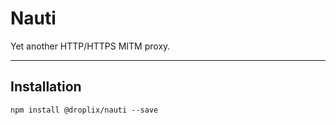 # Nauti

Yet another HTTP/HTTPS MITM proxy.

<hr />

## Installation

```
npm install @droplix/nauti --save
```
